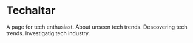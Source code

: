 # Techaltar
A page for tech enthusiast. About unseen tech trends. Descovering tech trends. Investigatig tech industry. 
